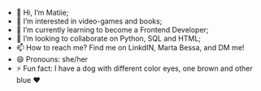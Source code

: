 - 👋 Hi, I’m Matiie;
- 👀 I’m interested in video-games and books;
- 🌱 I’m currently learning to become a Frontend Developer;
- 💞️ I’m looking to collaborate on Python, SQL and HTML;
- 📫 How to reach me? Find me on LinkdIN, Marta Bessa, and DM me!
- 😄 Pronouns: she/her
- ⚡ Fun fact: I have a dog with different color eyes, one brown and other blue ❤️

<!---
marta-a-b/marta-a-b is a ✨ special ✨ repository because its `README.md` (this file) appears on your GitHub profile.
You can click the Preview link to take a look at your changes.
--->
